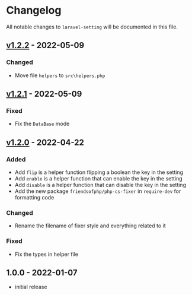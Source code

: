 # Changelog

All notable changes to `laravel-setting` will be documented in this file.

## [v1.2.2](https://github.com/michaelnabil230/laravel-setting/commit/d067645b6706929afdfaafa6dd5f347ef1bd69eb) - 2022-05-09

### Changed
- Move file `helpers` to `src\helpers.php`

## [v1.2.1](https://github.com/michaelnabil230/laravel-setting/commit/e0c16dfe8a7648a436360fa91cfa5eb2b11d679e) - 2022-05-09

### Fixed
- Fix the `DataBase` mode

## [v1.2.0](https://github.com/michaelnabil230/laravel-setting/commit/00b42f635171f3063137608d378004495ba722f8) - 2022-04-22

### Added
- Add `flip` is a helper function flipping a boolean the key in the setting
- Add `enable` is a helper function that can enable the key in the setting 
- Add `disable` is a helper function that can disable the key in the setting 
- Add the new package `friendsofphp/php-cs-fixer` in `require-dev` for formatting code 

### Changed
- Rename the filename of fixer style and everything related to it

### Fixed
- Fix the types in helper file

## 1.0.0 - 2022-01-07

- initial release
